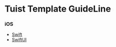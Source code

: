 # Tuist Template GuideLine

### iOS
- [Swift](https://github.com/Tuist-Template/GuideLine/blob/main/iOS/Swift.md)
- [SwiftUI](https://github.com/Tuist-Template/GuideLine/blob/main/iOS/SwiftUI.md)